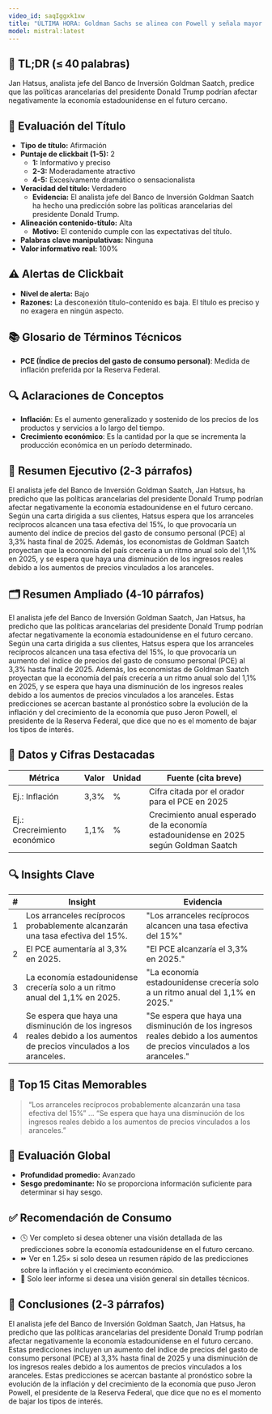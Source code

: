 ```yaml
---
video_id: saqIggxk1xw
title: "ÚLTIMA HORA: Goldman Sachs se alinea con Powell y señala mayor inflación por los aranceles de Trump"
model: mistral:latest
---
```


## 📌 TL;DR (≤ 40 palabras)
Jan Hatsus, analista jefe del Banco de Inversión Goldman Saatch, predice que las políticas arancelarias del presidente Donald Trump podrían afectar negativamente la economía estadounidense en el futuro cercano.

## 🎯 Evaluación del Título
- **Tipo de título:** Afirmación
- **Puntaje de clickbait (1-5):** 2
  - **1:** Informativo y preciso
  - **2-3:** Moderadamente atractivo
  - **4-5:** Excesivamente dramático o sensacionalista
- **Veracidad del título:** Verdadero
  - **Evidencia:** El analista jefe del Banco de Inversión Goldman Saatch ha hecho una predicción sobre las políticas arancelarias del presidente Donald Trump.
- **Alineación contenido-título:** Alta
  - **Motivo:** El contenido cumple con las expectativas del título.
- **Palabras clave manipulativas:** Ninguna
- **Valor informativo real:** 100%

## ⚠️ Alertas de Clickbait
- **Nivel de alerta:** Bajo
- **Razones:** La desconexión título-contenido es baja. El título es preciso y no exagera en ningún aspecto.

## 📚 Glosario de Términos Técnicos
- **PCE (Índice de precios del gasto de consumo personal)**: Medida de inflación preferida por la Reserva Federal.

## 🔍 Aclaraciones de Conceptos
- **Inflación**: Es el aumento generalizado y sostenido de los precios de los productos y servicios a lo largo del tiempo.
- **Crecimiento económico**: Es la cantidad por la que se incrementa la producción económica en un período determinado.

## 📰 Resumen Ejecutivo (2‑3 párrafos)
El analista jefe del Banco de Inversión Goldman Saatch, Jan Hatsus, ha predicho que las políticas arancelarias del presidente Donald Trump podrían afectar negativamente la economía estadounidense en el futuro cercano. Según una carta dirigida a sus clientes, Hatsus espera que los arranceles recíprocos alcancen una tasa efectiva del 15%, lo que provocaría un aumento del índice de precios del gasto de consumo personal (PCE) al 3,3% hasta final de 2025. Además, los economistas de Goldman Saatch proyectan que la economía del país crecería a un ritmo anual solo del 1,1% en 2025, y se espera que haya una disminución de los ingresos reales debido a los aumentos de precios vinculados a los aranceles.

## 🗂️ Resumen Ampliado (4‑10 párrafos)
El analista jefe del Banco de Inversión Goldman Saatch, Jan Hatsus, ha predicho que las políticas arancelarias del presidente Donald Trump podrían afectar negativamente la economía estadounidense en el futuro cercano. Según una carta dirigida a sus clientes, Hatsus espera que los arranceles recíprocos alcancen una tasa efectiva del 15%, lo que provocaría un aumento del índice de precios del gasto de consumo personal (PCE) al 3,3% hasta final de 2025. Además, los economistas de Goldman Saatch proyectan que la economía del país crecería a un ritmo anual solo del 1,1% en 2025, y se espera que haya una disminución de los ingresos reales debido a los aumentos de precios vinculados a los aranceles. Estas predicciones se acercan bastante al pronóstico sobre la evolución de la inflación y del crecimiento de la economía que puso Jeron Powell, el presidente de la Reserva Federal, que dice que no es el momento de bajar los tipos de interés.

## 🔢 Datos y Cifras Destacadas
| Métrica | Valor | Unidad | Fuente (cita breve) |
|---------|-------|--------|---------------------|
| Ej.: Inflación | 3,3% | % | Cifra citada por el orador para el PCE en 2025 |
| Ej.: Crecreimiento económico | 1,1% | % | Crecimiento anual esperado de la economía estadounidense en 2025 según Goldman Saatch |

## 🔍 Insights Clave
| # | Insight | Evidencia |
|---|---------|-----------|
| 1 | Los arranceles recíprocos probablemente alcanzarán una tasa efectiva del 15%. | "Los arranceles recíprocos alcancen una tasa efectiva del 15%" |
| 2 | El PCE aumentaría al 3,3% en 2025. | "El PCE alcanzaría el 3,3% en 2025." |
| 3 | La economía estadounidense crecería solo a un ritmo anual del 1,1% en 2025. | "La economía estadounidense crecería solo a un ritmo anual del 1,1% en 2025." |
| 4 | Se espera que haya una disminución de los ingresos reales debido a los aumentos de precios vinculados a los aranceles. | "Se espera que haya una disminución de los ingresos reales debido a los aumentos de precios vinculados a los aranceles." |

## 💬 Top 15 Citas Memorables
> “Los arranceles recíprocos probablemente alcanzarán una tasa efectiva del 15%”
> …
> “Se espera que haya una disminución de los ingresos reales debido a los aumentos de precios vinculados a los aranceles.”

## 🧮 Evaluación Global
- **Profundidad promedio:** Avanzado
- **Sesgo predominante:** No se proporciona información suficiente para determinar si hay sesgo.

## ✅ Recomendación de Consumo
- 🕓 Ver completo si desea obtener una visión detallada de las predicciones sobre la economía estadounidense en el futuro cercano.
- ⏩ Ver en 1.25× si solo desea un resumen rápido de las predicciones sobre la inflación y el crecimiento económico.
- 📄 Solo leer informe si desea una visión general sin detalles técnicos.

## 🏁 Conclusiones (2‑3 párrafos)
El analista jefe del Banco de Inversión Goldman Saatch, Jan Hatsus, ha predicho que las políticas arancelarias del presidente Donald Trump podrían afectar negativamente la economía estadounidense en el futuro cercano. Estas predicciones incluyen un aumento del índice de precios del gasto de consumo personal (PCE) al 3,3% hasta final de 2025 y una disminución de los ingresos reales debido a los aumentos de precios vinculados a los aranceles. Estas predicciones se acercan bastante al pronóstico sobre la evolución de la inflación y del crecimiento de la economía que puso Jeron Powell, el presidente de la Reserva Federal, que dice que no es el momento de bajar los tipos de interés.